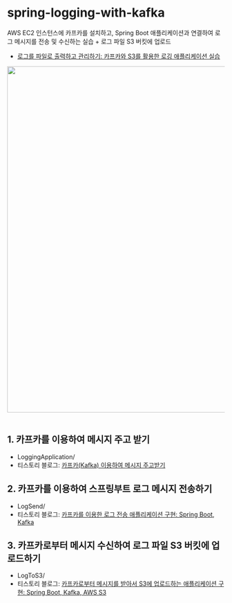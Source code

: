# spring-logging-with-kafka
AWS EC2 인스턴스에 카프카를 설치하고, Spring Boot 애플리케이션과 연결하여 로그 메시지를 전송 및 수신하는 실습 + 로그 파일 S3 버킷에 업로드
- [로그를 파일로 출력하고 관리하기: 카프카와 S3를 활용한 로깅 애플리케이션 실습](https://ynslee627.tistory.com/315)

<img src="https://github.com/user-attachments/assets/9c3e4abe-acce-4346-b8ad-dc2260cbdcbc" width=800 />

<br/>
<br/>

## 1. 카프카를 이용하여 메시지 주고 받기
- LoggingApplication/
- 티스토리 블로그: [카프카(Kafka) 이용하여 메시지 주고받기](https://ynslee627.tistory.com/312)

## 2. 카프카를 이용하여 스프링부트 로그 메시지 전송하기
- LogSend/
- 티스토리 블로그: [카프카를 이용한 로그 전송 애플리케이션 구현: Spring Boot, Kafka](https://ynslee627.tistory.com/313)

## 3. 카프카로부터 메시지 수신하여 로그 파일 S3 버킷에 업로드하기
- LogToS3/
- 티스토리 블로그: [카프카로부터 메시지를 받아서 S3에 업로드하는 애플리케이션 구현: Spring Boot, Kafka, AWS S3](https://ynslee627.tistory.com/314)
